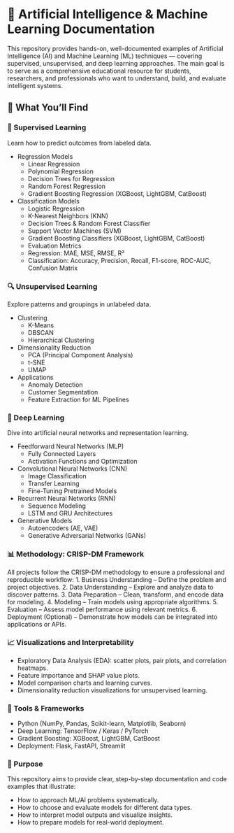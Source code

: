 # 📘 Artificial Intelligence & Machine Learning Documentation
This repository provides hands-on, well-documented examples of Artificial Intelligence (AI) and Machine Learning (ML) techniques — covering supervised, unsupervised, and deep learning approaches.
The main goal is to serve as a comprehensive educational resource for students, researchers, and professionals who want to understand, build, and evaluate intelligent systems.

## 🚀 What You’ll Find

### 🧩 Supervised Learning
Learn how to predict outcomes from labeled data.
- Regression Models
	- Linear Regression
	- Polynomial Regression
	- Decision Trees for Regression
	- Random Forest Regression
	- Gradient Boosting Regression (XGBoost, LightGBM, CatBoost)
- Classification Models
	- Logistic Regression
	- K-Nearest Neighbors (KNN)
	- Decision Trees & Random Forest Classifier
	- Support Vector Machines (SVM)
	- Gradient Boosting Classifiers (XGBoost, LightGBM, CatBoost)
	- Evaluation Metrics
	- Regression: MAE, MSE, RMSE, R²
	- Classification: Accuracy, Precision, Recall, F1-score, ROC-AUC, Confusion Matrix

 ### 🔍 Unsupervised Learning

Explore patterns and groupings in unlabeled data.
- Clustering
	- K-Means
	- DBSCAN
	- Hierarchical Clustering
- Dimensionality Reduction
	- PCA (Principal Component Analysis)
	- t-SNE
	- UMAP
- Applications
	- Anomaly Detection
	- Customer Segmentation
	- Feature Extraction for ML Pipelines

### 🧠 Deep Learning

Dive into artificial neural networks and representation learning.
- Feedforward Neural Networks (MLP)
	- Fully Connected Layers
	- Activation Functions and Optimization
- Convolutional Neural Networks (CNN)
	- Image Classification
	- Transfer Learning
	- Fine-Tuning Pretrained Models
- Recurrent Neural Networks (RNN)
	- Sequence Modeling
	- LSTM and GRU Architectures
- Generative Models
	- Autoencoders (AE, VAE)
	- Generative Adversarial Networks (GANs)

### 📊 Methodology: CRISP-DM Framework

All projects follow the CRISP-DM methodology to ensure a professional and reproducible workflow:
	1.	Business Understanding – Define the problem and project objectives.
	2.	Data Understanding – Explore and analyze data to discover patterns.
	3.	Data Preparation – Clean, transform, and encode data for modeling.
	4.	Modeling – Train models using appropriate algorithms.
	5.	Evaluation – Assess model performance using relevant metrics.
	6.	Deployment (Optional) – Demonstrate how models can be integrated into applications or APIs.

### 📈 Visualizations and Interpretability
- Exploratory Data Analysis (EDA): scatter plots, pair plots, and correlation heatmaps.
- Feature importance and SHAP value plots.
- Model comparison charts and learning curves.
- Dimensionality reduction visualizations for unsupervised learning.

### 🧰 Tools & Frameworks
- Python (NumPy, Pandas, Scikit-learn, Matplotlib, Seaborn)
- Deep Learning: TensorFlow / Keras / PyTorch
- Gradient Boosting: XGBoost, LightGBM, CatBoost
- Deployment: Flask, FastAPI, Streamlit

### 🎯 Purpose

This repository aims to provide clear, step-by-step documentation and code examples that illustrate:
- How to approach ML/AI problems systematically.
- How to choose and evaluate models for different data types.
- How to interpret model outputs and visualize insights.
- How to prepare models for real-world deployment.

